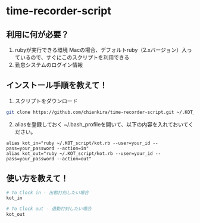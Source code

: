 # time-recorder-script

## 利用に何が必要？

1. rubyが実行できる環境
Macの場合、デフォルトruby（2.xバージョン）入っているので、すぐにこのスクリプトを利用できる
2. 勤怠システムのログイン情報

## インストール手順を教えて！

1. スクリプトをダウンロード
```bash
git clone https://github.com/chienkira/time-recorder-script.git ~/.KOT_script
```

2. aliasを登録しておく
~/.bash_profileを開いて、以下の内容を入れておいてください。
```
alias kot_in="ruby ~/.KOT_script/kot.rb --user=your_id --pass=your_password --action=in"
alias kot_out="ruby ~/.KOT_script/kot.rb --user=your_id --pass=your_password --action=out"
```

## 使い方を教えて！

```bash
# To Clock in - 出勤打刻したい場合
kot_in

# To Clock out - 退勤打刻したい場合
kot_out
```

